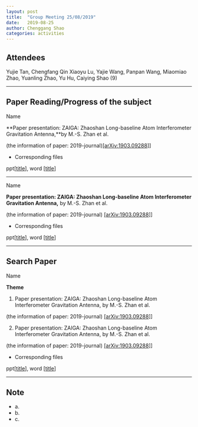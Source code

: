 ```yaml
---
layout: post
title:  "Group Meeting 25/08/2019"
date:   2019-08-25
author: Chenggang Shao
categories: activities
---
```


## Attendees

Yujie Tan, Chengfang Qin Xiaoyu Lu, Yajie Wang, Panpan Wang, Miaomiao Zhao, Yuanling Zhao, Yu Hu, Caiying Shao (9)

---

## Paper Reading/Progress of the subject

Name

**Paper presentation: ZAIGA: Zhaoshan Long-baseline Atom Interferometer Gravitation Antenna,**by M.-S. Zhan et al. 


(the information of paper: 2019-journal)[[arXiv:1903.09288]](https://arxiv.org/abs/1903.09288)]

- Corresponding files

ppt[[title](https://arxiv.org/abs/1903.09288)], word [[title](https://arxiv.org/abs/1903.09288)]

---

Name


**Paper presentation: ZAIGA: Zhaoshan Long-baseline Atom Interferometer Gravitation Antenna,** by M.-S. Zhan et al. 

(the information of paper: 2019-journal) [[arXiv:1903.09288]](https://arxiv.org/abs/1903.09288)]

- Corresponding files

ppt[[title](https://arxiv.org/abs/1903.09288)], word [[title](https://arxiv.org/abs/1903.09288)]

---

## Search Paper 

Name

**Theme**

1. Paper presentation: ZAIGA: Zhaoshan Long-baseline Atom Interferometer Gravitation Antenna, by M.-S. Zhan et al. 

(the information of paper: 2019-journal) [[arXiv:1903.09288]](https://arxiv.org/abs/1903.09288)]

2. Paper presentation: ZAIGA: Zhaoshan Long-baseline Atom Interferometer Gravitation Antenna, by M.-S. Zhan et al. 

(the information of paper: 2019-journal) [[arXiv:1903.09288]](https://arxiv.org/abs/1903.09288)]


- Corresponding files

ppt[[title](https://arxiv.org/abs/1903.09288)], word [[title](https://arxiv.org/abs/1903.09288)]

---


## Note
- a.
- b.
- c. 
